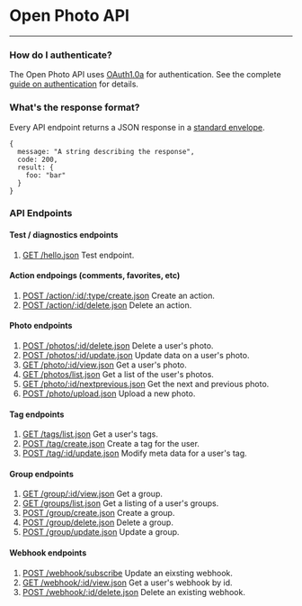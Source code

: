 Open Photo API
=======================


----------------------------------------

### How do I authenticate?

The Open Photo API uses [OAuth1.0a](http://oauth.net/core/1.0a/) for authentication. See the complete [guide on authentication](http://theopenphotoproject.org/documentation/api/Authentication) for details.

### What's the response format?

Every API endpoint returns a JSON response in a [standard envelope](http://theopenphotoproject.org/documentation/api/Envelope).

    {
      message: "A string describing the response",
      code: 200,
      result: {
        foo: "bar"
      }
    }

### API Endpoints

#### Test / diagnostics endpoints
1.  [GET /hello.json](http://theopenphotoproject.org/documentation/api/GetHelloWorld)
    Test endpoint.

#### Action endpoings (comments, favorites, etc)
1.  [POST /action/:id/:type/create.json](http://theopenphotoproject.org/documentation/api/PostActionCreate)
    Create an action.
1.  [POST /action/:id/delete.json](http://theopenphotoproject.org/documentation/api/PostActionDelete)
    Delete an action.

#### Photo endpoints
1.  [POST /photos/:id/delete.json](http://theopenphotoproject.org/documentation/api/PostPhotoDelete)
    Delete a user's photo.
1.  [POST /photos/:id/update.json](http://theopenphotoproject.org/documentation/api/PostPhotoUpdate)
    Update data on a user's photo.
1.  [GET /photo/:id/view.json](http://theopenphotoproject.org/documentation/api/GetPhoto)
    Get a user's photo.
1.  [GET /photos/list.json](http://theopenphotoproject.org/documentation/api/GetPhotos)
    Get a list of the user's photos.
1.  [GET /photo/:id/nextprevious.json](http://theopenphotoproject.org/documentation/api/GetPhotoNextPrevious)
    Get the next and previous photo.
1.  [POST /photo/upload.json](http://theopenphotoproject.org/documentation/api/PostPhotoUpload)
    Upload a new photo.

#### Tag endpoints
1.  [GET /tags/list.json](http://theopenphotoproject.org/documentation/api/GetTags)
    Get a user's tags.
1.  [POST /tag/create.json](http://theopenphotoproject.org/documentation/api/PostTagCreate)
    Create a tag for the user.
1.  [POST /tag/:id/update.json](http://theopenphotoproject.org/documentation/api/PostTagUpdate)
    Modify meta data for a user's tag.

#### Group endpoints
1.  [GET /group/:id/view.json](http://theopenphotoproject.org/documentation/api/GetGroup)
    Get a group.
1.  [GET /groups/list.json](http://theopenphotoproject.org/documentation/api/GetGroups)
    Get a listing of a user's groups.
1.  [POST /group/create.json](http://theopenphotoproject.org/documentation/api/PostGroupCreate)
    Create a group.
1.  [POST /group/delete.json](http://theopenphotoproject.org/documentation/api/PostGroupDelete)
    Delete a group.
1.  [POST /group/update.json](http://theopenphotoproject.org/documentation/api/PostGroupUpdate)
    Update a group.

#### Webhook endpoints
1.  [POST /webhook/subscribe](http://theopenphotoproject.org/documentation/api/PostWebHookSubscribe)
    Update an eixsting webhook.
1.  [GET /webhook/:id/view.json](http://theopenphotoproject.org/documentation/api/GetWebhook)
    Get a user's webhook by id.
1.  [POST /webhook/:id/delete.json](http://theopenphotoproject.org/documentation/api/PostWebHookDelete)
    Delete an existing webhook.
